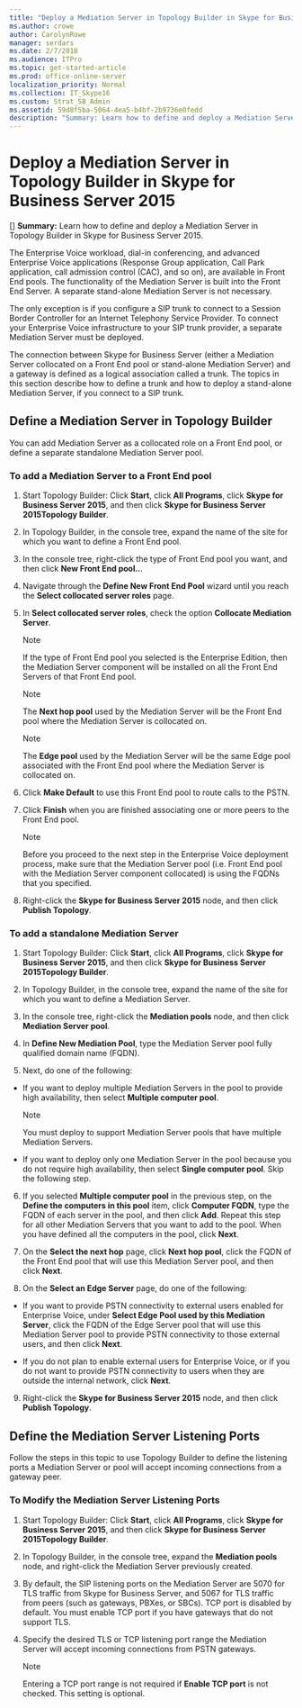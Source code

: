 ```yaml
---
title: "Deploy a Mediation Server in Topology Builder in Skype for Business Server 2015"
ms.author: crowe
author: CarolynRowe
manager: serdars
ms.date: 2/7/2018
ms.audience: ITPro
ms.topic: get-started-article
ms.prod: office-online-server
localization_priority: Normal
ms.collection: IT_Skype16
ms.custom: Strat_SB_Admin
ms.assetid: 59d8f5ba-5064-4ea5-b4bf-2b9736e0fedd
description: "Summary: Learn how to define and deploy a Mediation Server in Topology Builder in Skype for Business Server 2015."
---
```


# Deploy a Mediation Server in Topology Builder in Skype for Business Server 2015
[]
 **Summary:** Learn how to define and deploy a Mediation Server in Topology Builder in Skype for Business Server 2015.
  
The Enterprise Voice workload, dial-in conferencing, and advanced Enterprise Voice applications (Response Group application, Call Park application, call admission control (CAC), and so on), are available in Front End pools. The functionality of the Mediation Server is built into the Front End Server. A separate stand-alone Mediation Server is not necessary. 
  
The only exception is if you configure a SIP trunk to connect to a Session Border Controller for an Internet Telephony Service Provider. To connect your Enterprise Voice infrastructure to your SIP trunk provider, a separate Mediation Server must be deployed.
  
The connection between Skype for Business Server (either a Mediation Server collocated on a Front End pool or stand-alone Mediation Server) and a gateway is defined as a logical association called a trunk. The topics in this section describe how to define a trunk and how to deploy a stand-alone Mediation Server, if you connect to a SIP trunk.
  
## Define a Mediation Server in Topology Builder

You can add Mediation Server as a collocated role on a Front End pool, or define a separate standalone Mediation Server pool.
  
### To add a Mediation Server to a Front End pool

1. Start Topology Builder: Click **Start**, click **All Programs**, click **Skype for Business Server 2015**, and then click **Skype for Business Server 2015Topology Builder**.
    
2. In Topology Builder, in the console tree, expand the name of the site for which you want to define a Front End pool.
    
3. In the console tree, right-click the type of Front End pool you want, and then click **New Front End pool..**.
    
4. Navigate through the **Define New Front End Pool** wizard until you reach the **Select collocated server roles** page.
    
5. In **Select collocated server roles**, check the option **Collocate Mediation Server**.
    
    > [!NOTE]
    > If the type of Front End pool you selected is the Enterprise Edition, then the Mediation Server component will be installed on all the Front End Servers of that Front End pool. 
  
    > [!NOTE]
    > The **Next hop pool** used by the Mediation Server will be the Front End pool where the Mediation Server is collocated on.
  
    > [!NOTE]
    > The **Edge pool** used by the Mediation Server will be the same Edge pool associated with the Front End pool where the Mediation Server is collocated on.
  
6. Click **Make Default** to use this Front End pool to route calls to the PSTN.
    
7. Click **Finish** when you are finished associating one or more peers to the Front End pool.
    
    > [!NOTE]
    > Before you proceed to the next step in the Enterprise Voice deployment process, make sure that the Mediation Server pool (i.e. Front End pool with the Mediation Server component collocated) is using the FQDNs that you specified. 
  
8. Right-click the **Skype for Business Server 2015** node, and then click **Publish Topology**.
    
### To add a standalone Mediation Server

1. Start Topology Builder: Click **Start**, click **All Programs**, click **Skype for Business Server 2015**, and then click **Skype for Business Server 2015Topology Builder**.
    
2. In Topology Builder, in the console tree, expand the name of the site for which you want to define a Mediation Server.
    
3. In the console tree, right-click the **Mediation pools** node, and then click **Mediation Server pool**.
    
4. In **Define New Mediation Pool**, type the Mediation Server pool fully qualified domain name (FQDN).
    
5. Next, do one of the following:
    
  - If you want to deploy multiple Mediation Servers in the pool to provide high availability, then select **Multiple computer pool**.
    
    > [!NOTE]
    > You must deploy [](../../plan-your-deployment/network-requirements/dns.md#BKMK_DNSLoadBalancing) to support Mediation Server pools that have multiple Mediation Servers.
  
  - If you want to deploy only one Mediation Server in the pool because you do not require high availability, then select **Single computer pool**. Skip the following step.
    
6. If you selected **Multiple computer pool** in the previous step, on the **Define the computers in this pool** item, click **Computer FQDN**, type the FQDN of each server in the pool, and then click **Add**. Repeat this step for all other Mediation Servers that you want to add to the pool. When you have defined all the computers in the pool, click **Next**.
    
7. On the **Select the next hop** page, click **Next hop pool**, click the FQDN of the Front End pool that will use this Mediation Server pool, and then click **Next**.
    
8. On the **Select an Edge Server** page, do one of the following:
    
  - If you want to provide PSTN connectivity to external users enabled for Enterprise Voice, under **Select Edge Pool used by this Mediation Server**, click the FQDN of the Edge Server pool that will use this Mediation Server pool to provide PSTN connectivity to those external users, and then click **Next**.
    
  - If you do not plan to enable external users for Enterprise Voice, or if you do not want to provide PSTN connectivity to users when they are outside the internal network, click **Next**.
    
9. Right-click the **Skype for Business Server 2015** node, and then click **Publish Topology**.
    
## Define the Mediation Server Listening Ports

Follow the steps in this topic to use Topology Builder to define the listening ports a Mediation Server or pool will accept incoming connections from a gateway peer.
  
### To Modify the Mediation Server Listening Ports

1. Start Topology Builder: Click **Start**, click **All Programs**, click **Skype for Business Server 2015**, and then click **Skype for Business Server 2015Topology Builder**.
    
2. In Topology Builder, in the console tree, expand the **Mediation pools** node, and right-click the Mediation Server previously created.
    
3. By default, the SIP listening ports on the Mediation Server are 5070 for TLS traffic from Skype for Business Server, and 5067 for TLS traffic from peers (such as gateways, PBXes, or SBCs). TCP port is disabled by default. You must enable TCP port if you have gateways that do not support TLS.
    
4. Specify the desired TLS or TCP listening port range the Mediation Server will accept incoming connections from PSTN gateways.
    
    > [!NOTE]
    > Entering a TCP port range is not required if **Enable TCP port** is not checked. This setting is optional.
  

